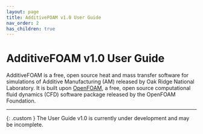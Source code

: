 ```yaml
---
layout: page
title: AdditiveFOAM v1.0 User Guide
nav_order: 2
has_children: true
---
```


# AdditiveFOAM v1.0 User Guide
AdditiveFOAM is a free, open source heat and mass transfer software for simulations of Additive Manufacturing (AM) released by Oak Ridge National Laboratory. It is built upon [OpenFOAM](https://openfoam.org/), a free, open source computational fluid dynamics (CFD) software package released by the OpenFOAM Foundation.

---

{: .custom }
The User Guide v1.0 is currently under development and may be incomplete.
